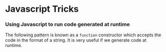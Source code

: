 # Javascript Tricks

### Using Javascript to run code generated at runtime

The following pattern is known as a `function` constructor which accepts the code in the format of a string. It is very useful if we generate code at runtime.

<div id="flems" class="flems-wrapper"></div>
<style>
  #flems .runtime { display: none !important; }
  #flems.flems-wrapper { height: 300px; }
</style>
<script> 
    window.Flems(flems, {
    files: [],  
    links: [{
        name: 'script.js',
        type: 'js',
        url: new URL("script.js", document.baseURI).href
    }],
        middle          : 100,
        shareButton     : false,
        selected        : 'script.js',
        console         : false,
    })
</script>